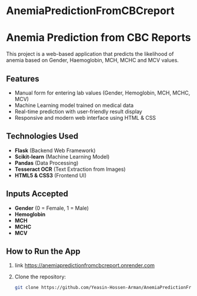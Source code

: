 # AnemiaPredictionFromCBCreport
# Anemia Prediction from CBC Reports

This project is a web-based application that predicts the likelihood of anemia based on Gender,
    Haemoglobin,
    MCH,
    MCHC and
    MCV values. 

##  Features


-  Manual form for entering lab values (Gender, Hemoglobin, MCH, MCHC, MCV)
-  Machine Learning model trained on medical data
-  Real-time prediction with user-friendly result display
-  Responsive and modern web interface using HTML & CSS

##  Technologies Used

- **Flask** (Backend Web Framework)
- **Scikit-learn** (Machine Learning Model)
- **Pandas** (Data Processing)
- **Tesseract OCR** (Text Extraction from Images)
- **HTML5 & CSS3** (Frontend UI)

##  Inputs Accepted

- **Gender** (0 = Female, 1 = Male)
- **Hemoglobin**
- **MCH**
- **MCHC**
- **MCV**

##  How to Run the App

1. link https://anemiapredictionfromcbcreport.onrender.com

2. Clone the repository:

   ```bash
   git clone https://github.com/Yeasin-Hossen-Arman/AnemiaPredictionFromCBCreport.git
